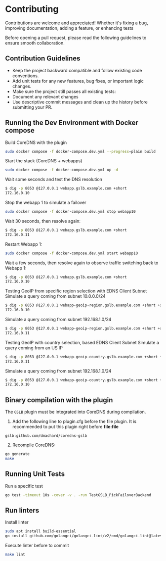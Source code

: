 # Contributing

Contributions are welcome and appreciated! Whether it's fixing a bug, improving documentation, adding a feature, or enhancing tests

Before opening a pull request, please read the following guidelines to ensure smooth collaboration.

## Contribution Guidelines

- Keep the project backward compatible and follow existing code conventions.
- Add unit tests for any new features, bug fixes, or important logic changes.
- Make sure the project still passes all existing tests:
- Document any relevant changes
- Use descriptive commit messages and clean up the history before submitting your PR.

## Running the Dev Environment with Docker compose

Build CoreDNS with the plugin

~~~ bash
sudo docker compose -f docker-compose.dev.yml --progress=plain build
~~~

Start the stack (CoreDNS + webapps)

~~~ bash
sudo docker compose -f docker-compose.dev.yml up -d
~~~

Wait some seconds and test the DNS resolution

~~~ bash
$ dig -p 8053 @127.0.0.1 webapp.gslb.example.com +short
172.16.0.10
~~~

Stop the webapp 1 to simulate a failover

~~~ bash
sudo docker compose -f docker-compose.dev.yml stop webapp10
~~~

Wait 30 seconds, then resolve again:

~~~ bash
$ dig -p 8053 @127.0.0.1 webapp.gslb.example.com +short
172.16.0.11
~~~

Restart Webapp 1:

~~~ bash
sudo docker compose -f docker-compose.dev.yml start webapp10
~~~

Wait a few seconds, then resolve again to observe traffic switching back to Webapp 1:

~~~ bash
$ dig -p 8053 @127.0.0.1 webapp.gslb.example.com +short
172.16.0.10
~~~

Testing GeoIP from specific region selection with EDNS Client Subnet
Simulate a query coming from subnet 10.0.0.0/24

~~~ bash
$ dig -p 8053 @127.0.0.1 webapp-geoip-region.gslb.example.com +short +subnet=10.1.0.42/24
172.16.0.10
~~~

Simulate a query coming from subnet 192.168.1.0/24

~~~ bash
$ dig -p 8053 @127.0.0.1 webapp-geoip-region.gslb.example.com +short +subnet=10.2.0.7/24
172.16.0.11
~~~


Testing GeoIP with country selection, based EDNS Client Subnet
Simulate a query coming from an US IP

~~~ bash
$ dig -p 8053 @127.0.0.1 webapp-geoip-country.gslb.example.com +short +subnet=8.8.8.8/24
172.16.0.11
~~~

Simulate a query coming from subnet 192.168.1.0/24

~~~ bash
$ dig -p 8053 @127.0.0.1 webapp-geoip-country.gslb.example.com +short +subnet=90.29.0.0/24
172.16.0.10
~~~

## Binary compilation with the plugin

The `GSLB` plugin must be integrated into CoreDNS during compilation.

1. Add the following line to plugin.cfg before the file plugin. It is recommended to put this plugin right before **file:file**

~~~ text
gslb:github.com/dmachard/coredns-gslb
~~~

2. Recompile CoreDNS:

~~~ bash
go generate
make
~~~

## Running Unit Tests

Run a specific test

~~~ bash
go test -timeout 10s -cover -v . -run TestGSLB_PickFailoverBackend
~~~

## Run linters

Install linter

```bash
sudo apt install build-essential
go install github.com/golangci/golangci-lint/v2/cmd/golangci-lint@latest
```

Execute linter before to commit

```bash
make lint
```
